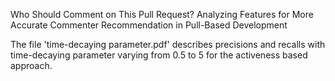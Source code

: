 Who Should Comment on This Pull Request? Analyzing Features for More Accurate Commenter Recommendation in Pull-Based Development

The file 'time-decaying parameter.pdf' describes precisions and recalls with time-decaying parameter varying from 0.5 to 5 for the activeness based approach.
